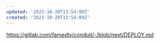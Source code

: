 ```yaml
---
updated: '2023-10-20T13:54:09Z'
created: '2023-10-20T13:54:09Z'
---
```

https://gitlab.com/famedly/conduit/-/blob/next/DEPLOY.md

